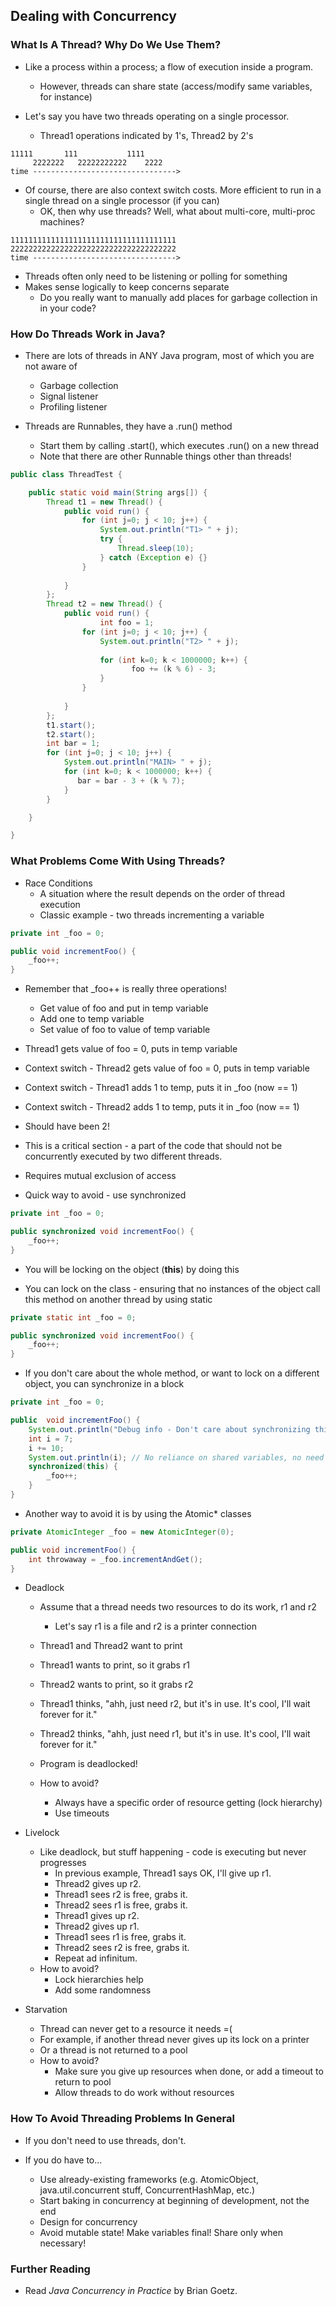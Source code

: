 ## Dealing with Concurrency

### What Is A Thread?  Why Do We Use Them?

* Like a process within a process; a flow of execution inside a program.
  * However, threads can share state (access/modify same variables, for instance)

* Let's say you have two threads operating on a single processor.
  * Thread1 operations indicated by 1's, Thread2 by 2's
```
11111       111           1111
     2222222   22222222222    2222
time -------------------------------->

```
* Of course, there are also context switch costs.  More efficient to run in a single thread on a single processor (if you can)
  * OK, then why use threads?  Well, what about multi-core, multi-proc machines?
```
1111111111111111111111111111111111111
2222222222222222222222222222222222222
time -------------------------------->
```
  * Threads often only need to be listening or polling for something
  * Makes sense logically to keep concerns separate
    * Do you really want to manually add places for garbage collection in in your code?

### How Do Threads Work in Java?

* There are lots of threads in ANY Java program, most of which you are not aware of
  * Garbage collection
  * Signal listener
  * Profiling listener

* Threads are Runnables, they have a .run() method
  * Start them by calling .start(), which executes .run() on a new thread
  * Note that there are other Runnable things other than threads!

```java
public class ThreadTest {

    public static void main(String args[]) {
        Thread t1 = new Thread() {
            public void run() {
                for (int j=0; j < 10; j++) {
                    System.out.println("T1> " + j);
                    try { 
                        Thread.sleep(10);
                    } catch (Exception e) {} 
                }
                 
            } 
        };
        Thread t2 = new Thread() {
            public void run() {
            	    int foo = 1;
                for (int j=0; j < 10; j++) {
                    System.out.println("T2> " + j);
                    
                    for (int k=0; k < 1000000; k++) {
                    	   foo += (k % 6) - 3; 
                    }
                }
                  
            } 
        }; 
        t1.start();    
        t2.start();
        int bar = 1;
        for (int j=0; j < 10; j++) {
            System.out.println("MAIN> " + j);
            for (int k=0; k < 1000000; k++) {
         	   bar = bar - 3 + (k % 7); 
            }
        }

    }

}
```

### What Problems Come With Using Threads?

* Race Conditions
  * A situation where the result depends on the order of thread execution
  * Classic example - two threads incrementing a variable
```java
private int _foo = 0;

public void incrementFoo() {
    _foo++;
}
```  
  * Remember that _foo++ is really three operations!
    * Get value of foo and put in temp variable
    * Add one to temp variable
    * Set value of foo to value of temp variable
  * Thread1 gets value of foo = 0, puts in temp variable
  * Context switch - Thread2 gets value of foo = 0, puts in temp variable
  * Context switch - Thread1 adds 1 to temp, puts it in _foo (now == 1)
  * Context switch - Thread2 adds 1 to temp, puts it in _foo (now == 1)
  * Should have been 2!
  * This is a critical section - a part of the code that should not be concurrently executed by two different threads.  
  * Requires mutual exclusion of access

* Quick way to avoid - use synchronized
```java
private int _foo = 0;

public synchronized void incrementFoo() {
    _foo++;
}
``` 

* You will be locking on the object (__this__) by doing this

* You can lock on the class - ensuring that no instances of the object call this method on another thread by using static
```java
private static int _foo = 0;

public synchronized void incrementFoo() {
    _foo++;
}
``` 

* If you don't care about the whole method, or want to lock on a different object, you can synchronize in a block
```java
private int _foo = 0;

public  void incrementFoo() {
    System.out.println("Debug info - Don't care about synchronizing this at all");
    int i = 7;
    i += 10;
    System.out.println(i); // No reliance on shared variables, no need to sync
    synchronized(this) {
        _foo++;
    }
}
``` 

* Another way to avoid it is by using the Atomic* classes
```java
private AtomicInteger _foo = new AtomicInteger(0);

public void incrementFoo() {
    int throwaway = _foo.incrementAndGet();
}
``` 

* Deadlock
  * Assume that a thread needs two resources to do its work, r1 and r2
    * Let's say r1 is a file and r2 is a printer connection
  * Thread1 and Thread2 want to print
  * Thread1 wants to print, so it grabs r1
  * Thread2 wants to print, so it grabs r2
  * Thread1 thinks, "ahh, just need r2, but it's in use.  It's cool, I'll wait forever for it."
  * Thread2 thinks, "ahh, just need r1, but it's in use.  It's cool, I'll wait forever for it."
  * Program is deadlocked!

  * How to avoid?
    * Always have a specific order of resource getting (lock hierarchy)
    * Use timeouts

* Livelock
  * Like deadlock, but stuff happening - code is executing but never progresses
    * In previous example, Thread1 says OK, I'll give up r1.
    * Thread2 gives up r2.
    * Thread1 sees r2 is free, grabs it.
    * Thread2 sees r1 is free, grabs it.
    * Thread1 gives up r2.
    * Thread2 gives up r1.
    * Thread1 sees r1 is free, grabs it.
    * Thread2 sees r2 is free, grabs it.
    * Repeat ad infinitum.
  * How to avoid?
    * Lock hierarchies help
    * Add some randomness

* Starvation
  * Thread can never get to a resource it needs =(
  * For example, if another thread never gives up its lock on a printer
  * Or a thread is not returned to a pool
  * How to avoid?
    * Make sure you give up resources when done, or add a timeout to return to pool
    * Allow threads to do work without resources

### How To Avoid Threading Problems In General

* If you don't need to use threads, don't.

* If you do have to...
  * Use already-existing frameworks (e.g. AtomicObject, java.util.concurrent stuff, ConcurrentHashMap, etc.)
  * Start baking in concurrency at beginning of development, not the end
  * Design for concurrency
  * Avoid mutable state!  Make variables final!  Share only when necessary!

### Further Reading

* Read _Java Concurrency in Practice_ by Brian Goetz.